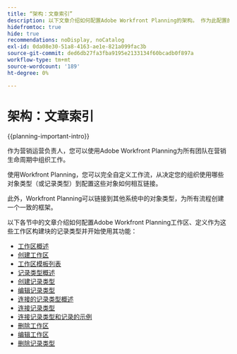 ```yaml
---
title: “架构：文章索引”
description: 以下文章介绍如何配置Adobe Workfront Planning的架构。 作为此配置的一部分，您将了解如何创建工作区、记录类型和自定义字段以映射您要在Workfront Planning中管理的工作流。
hidefromtoc: true
hide: true
recommendations: noDisplay, noCatalog
exl-id: 0da08e30-51a8-4163-ae1e-821a099fac3b
source-git-commit: ded6db27fa3fba9195e2133134f60bcadb0f897a
workflow-type: tm+mt
source-wordcount: '189'
ht-degree: 0%

---
```


<!--
---
title: "Architecture: article index"
description: The following articles describe how you can configure the architecture of Adobe Workfront Planning. As part of this configuration, you learn how you create workspaces, record types, and custom fields to map out the workflows you want to manage in Workfront Planning. 
hidefromtoc: yes
author: Alina
feature: Work Management
role: User, Admin
hide: yes
---
-->

<!--update the metadata with real information when making this avilable in TOC and in the left nav-->

# 架构：文章索引

{{planning-important-intro}}

作为营销运营负责人，您可以使用Adobe Workfront Planning为所有团队在营销生命周期中组织工作。

使用Workfront Planning，您可以完全自定义工作流，从决定您的组织使用哪些对象类型（或记录类型）到配置这些对象如何相互链接。

此外，Workfront Planning可以链接到其他系统中的对象类型，为所有流程创建一个一致的框架。

以下各节中的文章介绍如何配置Adobe Workfront Planning工作区、定义作为这些工作区构建块的记录类型并开始使用其功能：

* [工作区概述](/help/quicksilver/planning/architecture/workspaces-overview.md)
* [创建工作区](/help/quicksilver/planning/architecture/create-workspaces.md)
* [工作区模板列表](/help/quicksilver/planning/architecture/workspace-templates.md)
* [记录类型概述](/help/quicksilver/planning/architecture/overview-of-record-types.md)
* [创建记录类型](/help/quicksilver/planning/architecture/create-record-types.md)
* [编辑记录类型](/help/quicksilver/planning/architecture/edit-record-types.md)
* [连接的记录类型概述](/help/quicksilver/planning/architecture/connect-record-types-overview.md)
* [连接记录类型](/help/quicksilver/planning/architecture/connect-record-types.md)
* [连接记录类型和记录的示例](/help/quicksilver/planning/architecture/example-connect-record-types-and-records.md)
* [删除工作区](/help/quicksilver/planning/architecture/delete-workspaces.md)
* [编辑工作区](/help/quicksilver/planning/architecture/edit-workspaces.md)
* [删除记录类型](/help/quicksilver/planning/architecture/delete-record-types.md)

